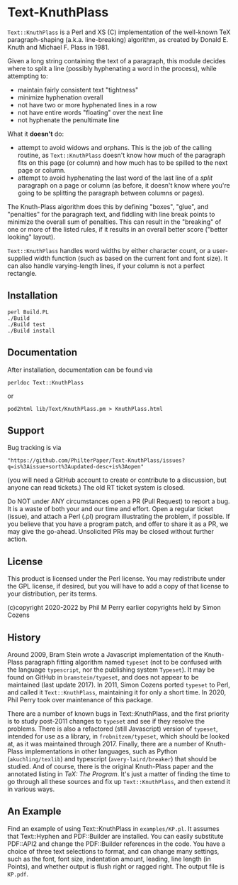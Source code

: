 # Text-KnuthPlass

`Text::KnuthPlass` is a Perl and XS (C) implementation of the well-known TeX
paragraph-shaping (a.k.a. line-breaking) algorithm, as created by Donald E.
Knuth and Michael F. Plass in 1981.

Given a long string containing the text of a paragraph, this module decides
where to split a line (possibly hyphenating a word in the process), while
attempting to:

* maintain fairly consistent text "tightness"
* minimize hyphenation overall
* not have two or more hyphenated lines in a row
* not have entire words "floating" over the next line
* not hyphenate the penultimate line

What it **doesn't** do:

* attempt to avoid widows and orphans. This is the job of the calling routine, as `Text::KnuthPlass` doesn't know how much of the paragraph fits on this page (or column) and how much has to be spilled to the next page or column.
* attempt to avoid hyphenating the last word of the last line of a _split_ paragraph on a page or column (as before, it doesn't know where you're going to be splitting the paragraph between columns or pages).

The Knuth-Plass algorithm does this by defining "boxes", "glue", and
"penalties" for the paragraph text, and fiddling with line break points to
minimize the overall sum of penalties. This can result in the "breaking" of one
or more of the listed rules, if it results in an overall better score ("better
looking" layout).

`Text::KnuthPlass` handles word widths by either character count, or a user-
supplied width function (such as based on the current font and font size). It
can also handle varying-length lines, if your column is not a perfect rectangle.

## Installation

    perl Build.PL
    ./Build
    ./Build test
    ./Build install

## Documentation

After installation, documentation can be found via

    perldoc Text::KnuthPlass

or

    pod2html lib/Text/KnuthPlass.pm > KnuthPlass.html

## Support

Bug tracking is via

    "https://github.com/PhilterPaper/Text-KnuthPlass/issues?q=is%3Aissue+sort%3Aupdated-desc+is%3Aopen"

(you will need a GitHub account to create or contribute to a discussion, but
anyone can read tickets.) The old RT ticket system is closed.

Do NOT under ANY circumstances open a PR (Pull Request) to report a bug. It is
a waste of both your and our time and effort. Open a regular ticket (issue),
and attach a Perl (.pl) program illustrating the problem, if possible. If you
believe that you have a program patch, and offer to share it as a PR, we may
give the go-ahead. Unsolicited PRs may be closed without further action.

## License

This product is licensed under the Perl license. You may redistribute under
the GPL license, if desired, but you will have to add a copy of that license
to your distribution, per its terms.

(c)copyright 2020-2022 by Phil M Perry
earlier copyrights held by Simon Cozens

## History

Around 2009, Bram Stein wrote a Javascript implementation of the Knuth-Plass 
paragraph fitting algorithm named `typeset` (not to be confused with the 
language `typescript`, nor the publishing system `Typeset`). It may be found
on GitHub in `bramstein/typeset`, and does not appear to be maintained (last 
update 2017). In 2011, Simon Cozens ported `typeset` to Perl, and called it 
`Text::KnuthPlass`, maintaining it for only a short time. In 2020, Phil Perry 
took over maintenance of this package.

There are a number of known bugs in Text::KnuthPlass, and the first priority
is to study post-2011 changes to `typeset` and see if they resolve the
problems. There is also a refactored (still Javascript) version of 
`typeset`, intended for use as a library, in `frobnitzem/typeset`, which 
should be looked at, as it was maintained through 2017. Finally, there are a 
number of Knuth-Plass implementations in other languages, such as Python 
(`akuchling/texlib`) and typescript (`avery-laird/breaker`) that should be
studied. And of course, there is the original Knuth-Plass paper and the
annotated listing in _TeX: The Program_. It's just a matter of finding the 
time to go through all these sources and fix up `Text::KnuthPlass`, and then 
extend it in various ways.

## An Example

Find an example of using Text::KnuthPlass in `examples/KP.pl`. It assumes that
Text::Hyphen and PDF::Builder are installed. You can easily substitute
PDF::API2 and change the PDF::Builder references in the code. You have a choice
of three text selections to format, and can change many settings, such as the
font, font size, indentation amount, leading, line length (in Points), and
whether output is flush right or ragged right. The output file is `KP.pdf`.

